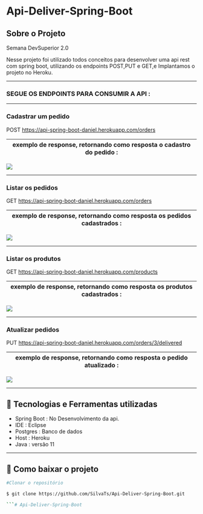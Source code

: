 # Api-Deliver-Spring-Boot

## Sobre o Projeto

Semana DevSuperior 2.0

Nesse projeto foi utilizado todos conceitos para desenvolver uma api rest com spring boot,
utilizando os endpoints POST,PUT e GET,e Implantamos o projeto no Heroku.

<hr/>

### SEGUE OS ENDPOINTS PARA CONSUMIR A API :

------------------------------------------------------------------------------------------------------------------------------------------------------------------

### Cadastrar um pedido


POST https://api-spring-boot-daniel.herokuapp.com/orders

  exemplo de response, retornando como resposta o cadastro do pedido :                                                                                                                                                                                                    |
:-----------------------------------------------------------------------------------------------------------------:|
<img src="https://user-images.githubusercontent.com/47439833/107724798-157b0500-6cbb-11eb-9a67-f2d2cd3b20af.png"/>  
<hr/>

### Listar os pedidos

GET  https://api-spring-boot-daniel.herokuapp.com/orders
 
  exemplo de response, retornando como resposta os pedidos cadastrados :                                                                                                                                                                                                    |
:-----------------------------------------------------------------------------------------------------------------:|
<img src="https://user-images.githubusercontent.com/47439833/107724707-df3d8580-6cba-11eb-9465-cb4ab9e4f9ff.png"/>  
    
<hr/> 

### Listar os produtos

GET  https://api-spring-boot-daniel.herokuapp.com/products
   
 exemplo de response, retornando como resposta os produtos cadastrados :                                                                                                                                                                                                   |
:-----------------------------------------------------------------------------------------------------------------:|
<img src="https://user-images.githubusercontent.com/47439833/107724747-fd0aea80-6cba-11eb-847a-b1c870cfd1c8.png"/> 
    
<hr/> 

### Atualizar pedidos

PUT https://api-spring-boot-daniel.herokuapp.com/orders/3/delivered
    
 exemplo de response, retornando como resposta o pedido atualizado :                                                                                                                                                                                                |
:-----------------------------------------------------------------------------------------------------------------:|
<img src="https://user-images.githubusercontent.com/47439833/107724798-157b0500-6cbb-11eb-9a67-f2d2cd3b20af.png"/> 
    
<hr/>
 
## 🚀 Tecnologias e Ferramentas utilizadas
 - Spring Boot : No Desenvolvimento da api.
 - IDE : Eclipse
 - Postgres : Banco de dados
 - Host : Heroku
 - Java : versão 11
 
 ---

## 📑 Como baixar o projeto

  ```bash
  #Clonar o repositório

  $ git clone https://github.com/SilvaTs/Api-Deliver-Spring-Boot.git

  ```# Api-Deliver-Spring-Boot
